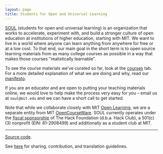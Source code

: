 ```yaml
---
layout: page
title: Students for Open and Universal Learning
---
```


[SOUL](/name/) (students for open and universal learning) is an organization that works to accelerate, experiment with, and build a stronger culture of open education at institutions of higher education, starting with MIT.
We want to live in a world where anyone can learn anything from anywhere for free or at a low cost.
To that end, our main goal in the short term is to open source learning materials from as many college courses as possible in a way that makes those courses "realistically learnable".

To see the course materials we've curated so far, look at the [courses](/courses/) tab. For a more detailed explanation of what we are doing and why, read our [manifesto](/manifesto/).

If you are an educator and are open to putting your teaching materials online, we would love to help make the process very easy for you – email us at `soul@mit.edu` and we can have a short call to get started.

Note that while we collaborate closely with MIT [Open Learning](https://openlearning.mit.edu/), we are a separate entity from MIT [OpenCourseWare](https://ocw.mit.edu/). SOUL currently operates under the [fiscal sponsorship](https://en.wikipedia.org/wiki/Fiscal_sponsorship) of The Hack Foundation (d.b.a. Hack Club), a 501(c)(3) nonprofit (EIN: 81-2908499) and additionally as a student club at MIT.

<!-- Towards that [vision](/vision/), we are working on pushing the boundaries of what open education materials look like through various [projects](/projects/). -->

<!-- Anyone trying to innovate in the education space should be wary of overpromising and should acknowledge that the situation is probably more complicated than they realize. We are doing our best to be mindful of the [limits](https://failuretodisrupt.com/) of technology and of any single solution in disrupting education. Our approach involves systematic experimentation and, at every step, actually talking to and working with all kinds of students, teachers, administrators, and employers to make sure what we are building is sensible. -->

<!-- Our main goal for the 2023-2024 academic year is to
1. open source as many MIT classes as possible such that they are realistically learnable, with complete materials such as lecture videos, lecture notes, homework, homework solutions, Q/A, and more, and
2. do this while prioritizing quality over quantity, focusing on building solid infrastructure and workflows to scale up high-quality production in future semesters. -->

<!-- This website is under development. Check back at the end of January when we will have several courses on here, more information about each of our projects, and some sort of manifesto that provides a more formal analysis of our long-term vision. -->

---

<div class="small center">
<p><a href="https://github.com/mitsoul/mitsoul.github.io">Source code</a>.</p>
<!-- <p>Licensed under CC BY-NC-SA.</p> -->
<p>See <a href="/license/">here</a> for sharing, contribution, and translation guidelines.</p>
</div>
